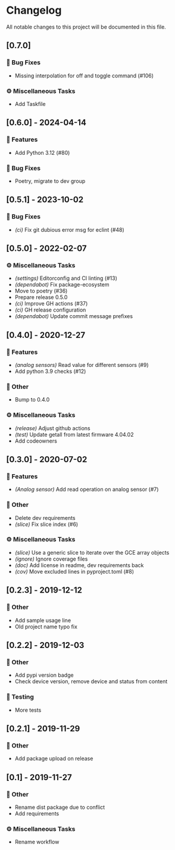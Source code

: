 # Changelog

All notable changes to this project will be documented in this file.

## [0.7.0]

### 🐛 Bug Fixes

- Missing interpolation for off and toggle command (#106)

### ⚙️ Miscellaneous Tasks

- Add Taskfile

## [0.6.0] - 2024-04-14

### 🚀 Features

- Add Python 3.12 (#80)

### 🐛 Bug Fixes

- Poetry, migrate to dev group

## [0.5.1] - 2023-10-02

### 🐛 Bug Fixes

- *(ci)* Fix git dubious error msg for eclint (#48)

## [0.5.0] - 2022-02-07

### ⚙️ Miscellaneous Tasks

- *(settings)* Editorconfig and CI linting (#13)
- *(dependabot)* Fix package-ecosystem
- Move to poetry (#36)
- Prepare release 0.5.0
- *(ci)* Improve GH actions (#37)
- *(ci)* GH release configuration
- *(dependabot)* Update commit message prefixes

## [0.4.0] - 2020-12-27

### 🚀 Features

- *(analog sensors)* Read value for different sensors (#9)
- Add python 3.9 checks (#12)

### 💼 Other

- Bump to 0.4.0

### ⚙️ Miscellaneous Tasks

- *(release)* Adjust github actions
- *(test)* Update getall from latest firmware 4.04.02
- Add codeowners

## [0.3.0] - 2020-07-02

### 🚀 Features

- *(Analog sensor)* Add read operation on analog sensor (#7)

### 💼 Other

- Delete dev requirements
- *(slice)* Fix slice index (#6)

### ⚙️ Miscellaneous Tasks

- *(slice)* Use a generic slice to iterate over the GCE array objects
- *(ignore)* Ignore coverage files
- *(doc)* Add license in readme, dev requirements back
- *(cov)* Move excluded lines in pyproject.toml (#8)

## [0.2.3] - 2019-12-12

### 💼 Other

- Add sample usage line
- Old project name typo fix

## [0.2.2] - 2019-12-03

### 💼 Other

- Add pypi version badge
- Check device version, remove device and status from content

### 🧪 Testing

- More tests

## [0.2.1] - 2019-11-29

### 💼 Other

- Add package upload on release

## [0.1] - 2019-11-27

### 💼 Other

- Rename dist package due to conflict
- Add requirements

### ⚙️ Miscellaneous Tasks

- Rename workflow

<!-- generated by git-cliff -->
